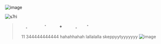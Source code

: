 ![image](https://github.com/user-attachments/assets/5c181272-be40-428d-92fb-4cf793ca459e)

 <img src="https://komarev.com/ghpvc/?username=s7ri&label=swags&color=4d4d4d&style=flat" alt="s7ri" />

>　　₊　　　　⁺　　　✦　　　₊　      　⁺
>
>　11
>344444444444 hahahhahah lallalalla skeppyytyyyyyyy ![image](https://github.com/user-attachments/assets/6346d2ac-ae70-4ad6-be28-b75d8cb653cb)








<!--
**s7ri/s7ri** is a ✨ _special_ ✨ repository because its `README.md` (this file) appears on your GitHub profile.

Here are some ideas to get you started:

- 🔭 I’m currently working on ...
- 🌱 I’m currently learning ...
- 👯 I’m looking to collaborate on ...
- 🤔 I’m looking for help with ...
- 💬 Ask me about ...
- 📫 How to reach me: ...
- 😄 Pronouns: ...
- ⚡ Fun fact: ...
-->
